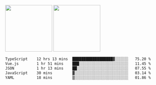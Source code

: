 <img src="https://github-readme-stats.vercel.app/api?username=Dream4ever&count_private=true&show_icons=true&theme=tokyonight" height="150" /> <img src="https://github-readme-stats.vercel.app/api/top-langs/?username=Dream4ever&count_private=true&show_icons=true&theme=tokyonight&langs_count=5&layout=compact" height="150" />

<!--START_SECTION:waka-->

```txt
TypeScript    12 hrs 13 mins  ██████████████████▓░░░░░░   75.20 %
Vue.js        1 hr 51 mins    ███░░░░░░░░░░░░░░░░░░░░░░   11.45 %
JSON          1 hr 13 mins    ██░░░░░░░░░░░░░░░░░░░░░░░   07.55 %
JavaScript    30 mins         ▓░░░░░░░░░░░░░░░░░░░░░░░░   03.14 %
YAML          18 mins         ▒░░░░░░░░░░░░░░░░░░░░░░░░   01.86 %
```

<!--END_SECTION:waka-->
